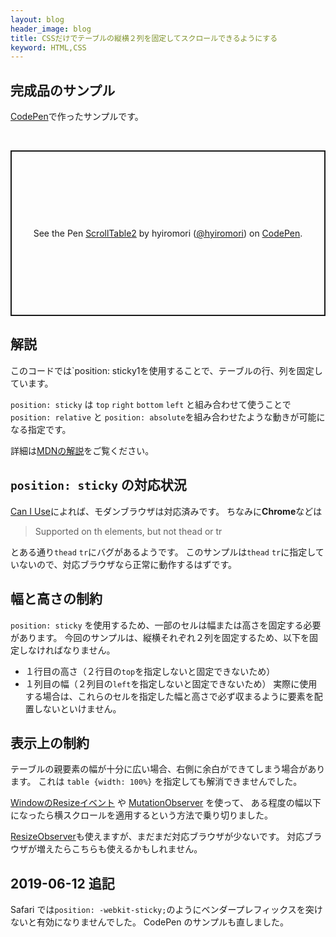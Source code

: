 ```yaml
---
layout: blog
header_image: blog
title: CSSだけでテーブルの縦横２列を固定してスクロールできるようにする
keyword: HTML,CSS
---
```


## 完成品のサンプル

[CodePen](https://codepen.io/)で作ったサンプルです。

<br />

<p
  class="codepen"
  data-height="320"
  data-theme-id="0"
  data-default-tab="html,result"
  data-user="hyiromori"
  data-slug-hash="BeVjwQ"
  style="height: 265px; box-sizing: border-box; display: flex; align-items: center; justify-content: center; border: 2px solid; margin: 1em 0; padding: 1em;"
  data-pen-title="ScrollTable2"
>
  <span>See the Pen <a href="https://codepen.io/hyiromori/pen/BeVjwQ/">
  ScrollTable2</a> by hyiromori (<a href="https://codepen.io/hyiromori">@hyiromori</a>)
  on <a href="https://codepen.io">CodePen</a>.</span>

<script
  async
  src="https://static.codepen.io/assets/embed/ei.js"
></script>

## 解説

このコードでは`position: sticky1を使用することで、テーブルの行、列を固定しています。

`position: sticky` は `top` `right` `bottom` `left` と組み合わせて使うことで
`position: relative` と `position: absolute`を組み合わせたような動きが可能になる指定です。


詳細は[MDNの解説](https://developer.mozilla.org/ja/docs/Web/CSS/position#Sticky_positioning)をご覧ください。


## `position: sticky` の対応状況

[Can I Use](https://caniuse.com/#feat=css-sticky)によれば、モダンブラウザは対応済みです。
ちなみに**Chrome**などは

> Supported on th elements, but not thead or tr

とある通り`thead` `tr`にバグがあるようです。
このサンプルは`thead` `tr`に指定していないので、対応ブラウザなら正常に動作するはずです。

## 幅と高さの制約

`position: sticky` を使用するため、一部のセルは幅または高さを固定する必要があります。
今回のサンプルは、縦横それぞれ２列を固定するため、以下を固定しなければなりません。
* １行目の高さ（２行目の`top`を指定しないと固定できないため）
* １列目の幅（２列目の`left`を指定しないと固定できないため）
実際に使用する場合は、これらのセルを指定した幅と高さで必ず収まるように要素を配置しないといけません。

## 表示上の制約


テーブルの親要素の幅が十分に広い場合、右側に余白ができてしまう場合があります。
これは `table {width: 100%}` を指定しても解消できませんでした。

[WindowのResizeイベント](https://developer.mozilla.org/en-US/docs/Web/API/Window/resize_event) や
[MutationObserver](https://developer.mozilla.org/ja/docs/Web/API/MutationObserver) を使って、
ある程度の幅以下になったら横スクロールを適用するという方法で乗り切りました。

[ResizeObserver](https://developer.mozilla.org/ja/docs/Web/API/ResizeObserver)も使えますが、まだまだ対応ブラウザが少ないです。
対応ブラウザが増えたらこちらも使えるかもしれません。

## 2019-06-12 追記

Safari では`position: -webkit-sticky;`のようにベンダープレフィックスを突けないと有効になりませんでした。
CodePen のサンプルも直しました。

